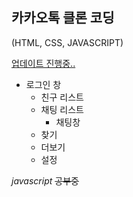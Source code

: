 ## 카카오톡 클론 코딩

(HTML, CSS, JAVASCRIPT)

[업데이트 진행중..](https://junho-cha.github.io/kokoa-clone/)

* 로그인 창
  * 친구 리스트
  * 채팅 리스트
    - 채팅창
  * 찾기
  * 더보기
  * 설정

*javascript* ~~공부중~~
